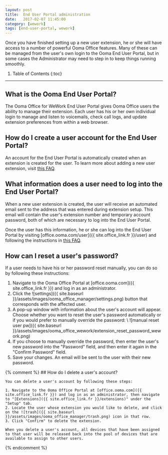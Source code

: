```yaml
---
layout: post
title:  End User Portal administration
date:   2017-02-07 11:45:00
category: [wework]
tags: [end-user-portal, wework]
---
```


Once you have finished setting up a new user extension, he or she will have access to a number of powerful Ooma Office features. Many of these can be managed from the user's own login to the Ooma End User Portal, but in some cases the Administrator may need to step in to keep things running smoothly. 

1. Table of Contents
{:toc}
* * *

## What is the Ooma End User Portal?

The Ooma Office for WeWork End User Portal gives Ooma Office users the ability to manage their extension. Each user has his or her own individual login to manage and listen to voicemails, check call logs, and update extension preferences from within a web browser.

## How do I create a user account for the End User Portal?

An account for the End User Portal is automatically created when an extension is created for the user. To learn more about adding a new user extension, visit [this FAQ](/fr/en/setting-up-extensions).

## What information does a user need to log into the End User Portal?

When a new user extension is created, the user will receive an automated email sent to the address that was entered during extension setup. This email will contain the user's extension number and temporary account password, both of which are necessary to log into the End User Portal.

Once the user has this information, he or she can log into the End User Portal by visiting [office.ooma.com/user]({{ site.office_link.fr }}/user) and following the instructions in [this FAQ](/fr/en/ooma-end-user-portal).

## How can I reset a user's password?

If a user needs to have his or her password reset manually, you can do so by following these instructions:

1. Navigate to the Ooma Office Portal at [office.ooma.com]({{ site.office_link.fr }}) and log in as an administrator.
2. Click the ![settings]({{ site.baseurl }}/assets/images/ooma_office_manager/settings.png) button that corresponds with the affected user.
3. A pop-up window with information about the user's account will appear. Choose whether you want to reset the user's password automatically or if you would prefer to manually override the password: \\
   ![manual reset user pw]({{ site.baseurl }}/assets/images/ooma_office_wework/extension_reset_password_wework.png)
4. If you choose to manually override the password, then enter the user's new password into the "Password" field, and then enter it again in the "Confirm Password" field.
5. Save your changes. An email will be sent to the user with their new password.

{% comment %}
	## How do I delete a user's account?

	You can delete a user's account by following these steps:

	1. Navigate to the Ooma Office Portal at [office.ooma.com]({{ site.office_link.fr }}) and log in as an administrator, then navigate to "[Extensions]({{ site.office_link.fr }}/extensions)" under the "Setup" tab.
	2. Locate the user whose extension you would like to delete, and click on the ![trash]({{ site.baseurl }}/assets/images/ooma_office_manager/trash.png) icon in that row.
	3. Click "Confirm" to delete the extension.

	When you delete a user's account, all devices that have been assigned to that user will be released back into the pool of devices that are available to assign to other users. 
{% endcomment %}